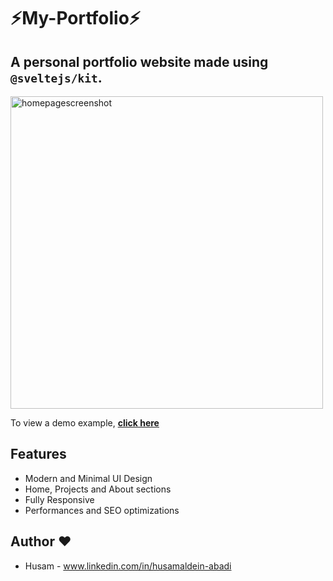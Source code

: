 # ⚡️My-Portfolio⚡️

## A personal portfolio website made using `@sveltejs/kit`.

<p align="left">
    <img width="500" height="auto" src="https://imgur.com/gallery/g3TLPYH" alt="homepagescreenshot" />
</p>

To view a demo example, **[click here](https://www.husamabadi.com)**

## Features

- Modern and Minimal UI Design
- Home, Projects and About sections<!-- - Blog made using `DEV.TO` API. (Medium WIP) -->
- Fully Responsive
- Performances and SEO optimizations

<!-- ## Guide

- In order to add a new route (page) you need to add it in `src\lib\NavRoutes.js` and create a new file in the `routes` folder with the same name as the route `eg: about`.

In `src\lib\NavRoutes.js` you need to add in the `routes` an object with the following info for every route you want to add.

    {
    	href: '/globe', // route path
    	label: 'Globe', // name showed in the navbar
    	customColor: '#89a6fb' // OPTIONAL: a color that will be set when you switch route (for that specific route)
    } -->

## Author ❤️

- Husam - www.linkedin.com/in/husamaldein-abadi

